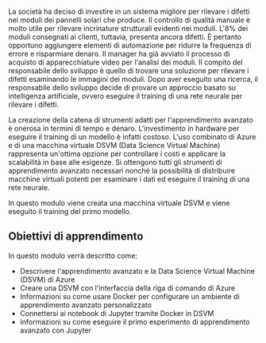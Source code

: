 La società ha deciso di investire in un sistema migliore per rilevare i difetti nei moduli dei pannelli solari che produce. Il controllo di qualità manuale è molto utile per rilevare incrinature strutturali evidenti nei moduli. L'8% dei moduli consegnati ai clienti, tuttavia, presenta ancora difetti. È pertanto opportuno aggiungere elementi di automazione per ridurre la frequenza di errore e risparmiare denaro. Il manager ha già avviato il processo di acquisto di apparecchiature video per l'analisi dei moduli. Il compito del responsabile dello sviluppo è quello di trovare una soluzione per rilevare i difetti esaminando le immagini dei moduli. Dopo aver eseguito una ricerca, il responsabile dello sviluppo decide di provare un approccio basato su intelligenza artificiale, ovvero eseguire il training di una rete neurale per rilevare i difetti. 

La creazione della catena di strumenti adatti per l'apprendimento avanzato è onerosa in termini di tempo e denaro. L'investimento in hardware per eseguire il training di un modello è infatti costoso. L'uso combinato di Azure e di una macchina virtuale DSVM (Data Science Virtual Machine) rappresenta un'ottima opzione per controllare i costi e applicare la scalabilità in base alle esigenze. Si ottengono tutti gli strumenti di apprendimento avanzato necessari nonché la possibilità di distribuire macchine virtuali potenti per esaminare i dati ed eseguire il training di una rete neurale.  

In questo modulo viene creata una macchina virtuale DSVM e viene eseguito il training del primo modello. 

## <a name="learning-objectives"></a>Obiettivi di apprendimento

In questo modulo verrà descritto come:

  - Descrivere l'apprendimento avanzato e la Data Science Virtual Machine (DSVM) di Azure
  - Creare una DSVM con l'interfaccia della riga di comando di Azure
  - Informazioni su come usare Docker per configurare un ambiente di apprendimento avanzato personalizzato
  - Connettersi ai notebook di Jupyter tramite Docker in DSVM
  - Informazioni su come eseguire il primo esperimento di apprendimento avanzato con Jupyter
